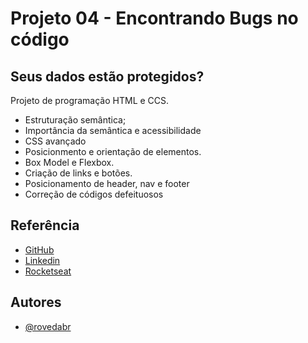 # Projeto 04 - Encontrando Bugs no código 

## Seus dados estão protegidos?

Projeto de programação HTML e CCS.

- Estruturação semântica;
- Importância da semântica e acessibilidade
- CSS avançado
- Posicionmento e orientação de elementos.
- Box Model e Flexbox.
- Criação de links e botões.
- Posicionamento de header, nav e footer
- Correção de códigos defeituosos


## Referência

 - [GitHub](https://github.com/rovedabr)
 - [Linkedin](https://www.linkedin.com/in/ivan-roveda-952827b8/)
 - [Rocketseat](https://www.rocketseat.com.br/)


## Autores

- [@rovedabr](https://github.com/rovedabr)

